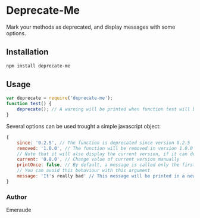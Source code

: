 # Deprecate-Me

Mark your methods as deprecated, and display messages with some options.

## Installation

```bash
npm install deprecate-me
```

## Usage

```javascript
var deprecate = require('deprecate-me');
function test() {
	deprecate(); // A warning will be printed when function test will be called for the first time
}
```

Several options can be used trought a simple javascript object:

```javascript
{
	since: '0.2.5', // The function is deprecated since version 0.2.5
	removed: '1.0.0', // The function will be removed in version 1.0.0
	// Note that it will also display the current version, if it can detect it
	current: '0.8.0', // Change value of current version manually
	printOnce: false, // By default, a message is called only the first time you call the function
	// You can avoid this behaviour with this argument
	message: 'It's really bad' // This message will be printed in a new line
}
```

### Author

Emeraude
